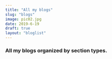 ```yaml
---
title: "All my blogs"
slug: "blogs"
image: pic02.jpg
date: 2019-6-19
draft: true
layout: "bloglist"
---
```


### All my blogs organized by section types.